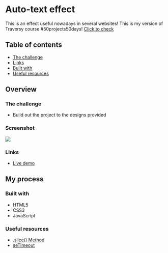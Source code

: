 # Auto-text effect 

This is an effect useful nowadays in several websites! This is my version of Traversy course #50projects50days! [Click to check](https://www.udemy.com/course/50-projects-50-days/)

## Table of contents

  - [The challenge](#the-challenge)
  - [Links](#links)
  - [Built with](#built-with)
  - [Useful resources](#useful-resources)


## Overview

### The challenge

- Build out the project to the designs provided

### Screenshot

![](images/screenshot.png)

### Links

- [Live demo](https://jeraldinnemg.github.io/auto-text/)

## My process

### Built with

- HTML5
- CSS3
- JavaScript

### Useful resources

- [.slice() Method](https://www.w3schools.com/jsref/jsref_slice_string.asp)
- [seTimeout](https://www.w3schools.com/jsref/met_win_settimeout.asp)

### 

